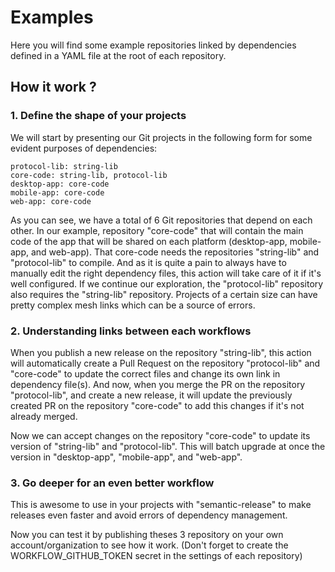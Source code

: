 # Examples

Here you will find some example repositories linked by dependencies defined in a YAML file at the root of each repository.

## How it work ?

### 1. Define the shape of your projects

We will start by presenting our Git projects in the following form for some evident purposes of dependencies:

```
protocol-lib: string-lib
core-code: string-lib, protocol-lib
desktop-app: core-code
mobile-app: core-code
web-app: core-code
```

As you can see, we have a total of 6 Git repositories that depend on each other. In our example, repository "core-code" that will contain the main code of the app that will be shared on each platform (desktop-app, mobile-app, and web-app). That core-code needs the repositories "string-lib" and "protocol-lib" to compile. And as it is quite a pain to always have to manually edit the right dependency files, this action will take care of it if it's well configured.
If we continue our exploration, the "protocol-lib" repository also requires the "string-lib" repository.
Projects of a certain size can have pretty complex mesh links which can be a source of errors.

### 2. Understanding links between each workflows

When you publish a new release on the repository "string-lib", this action will automatically create a Pull Request on the repository "protocol-lib" and "core-code" to update the correct files and change its own link in dependency file(s).
And now, when you merge the PR on the repository "protocol-lib", and create a new release, it will update the previously created PR on the repository "core-code" to add this changes if it's not already merged.

Now we can accept changes on the repository "core-code" to update its version of "string-lib" and "protocol-lib".
This will batch upgrade at once the version in "desktop-app", "mobile-app", and "web-app".

### 3. Go deeper for an even better workflow

This is awesome to use in your projects with "semantic-release" to make releases even faster and avoid errors of dependency management.

Now you can test it by publishing theses 3 repository on your own account/organization to see how it work. (Don't forget to create the WORKFLOW_GITHUB_TOKEN secret in the settings of each repository)
